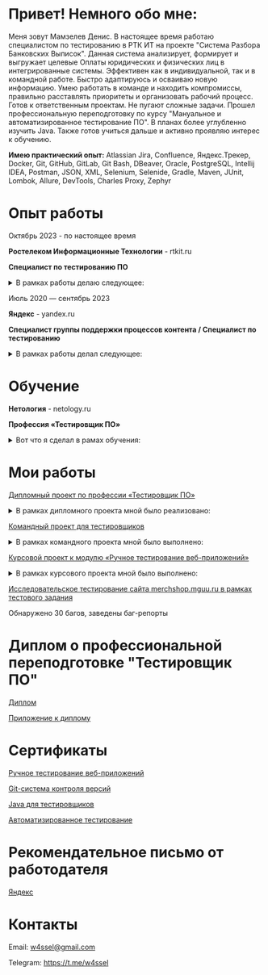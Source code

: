 # Привет! Немного обо мне:
Меня зовут Мамзелев Денис. В настоящее время работаю специалистом по тестированию в РТК ИТ на проекте "Система Разбора Банковских Выписок". Данная система анализирует, формирует и выгружает целевые Оплаты юридических и физических лиц в интегрированные системы. 
Эффективен как в индивидуальной, так и в командной работе. Быстро адаптируюсь и осваиваю новую информацию. Умею работать в команде и находить компромиссы, правильно расставлять приоритеты и организовать рабочий процесс. Готов к ответственным проектам. Не пугают сложные задачи.
Прошел профессиональную переподготовку по курсу "Мануальное и автоматизированное тестирование ПО". В планах более углубленно изучить Java. Также готов учиться дальше и активно проявляю интерес к обучению. 

**Имею практический опыт:**
Atlassian Jira, Confluence, Яндекс.Трекер, Docker, Git, GitHub, GitLab, Git Bash, DBeaver, Oracle, PostgreSQL, Intellij IDEA, Postman, JSON, XML, Selenium, Selenide, Gradle, Maven, JUnit, Lombok, Allure, DevTools, Charles Proxy, Zephyr

# Опыт работы

Октябрь 2023 - по настоящее время

**Ростелеком Информационные Технологии** - rtkit.ru

**Специалист по тестированию ПО**

<details>
<summary>В рамках работы делаю следующее:</summary>
Отвечаю за качество со стороны тестирования Системы Разбора Банковских Выписок, которая анализирует, формирует и выгружает целевые Оплаты юридических и физических лиц в интегрированные системы.

Обязанности:
- Изучение и уточнение требований;
- Разработка тестовой документации;
- Проведение ревью тест-кейсов и чек-листов;
- Использование различных техник тест-дизайна;
- Проведение функционального, регрессионного и smoke тестирования (frontend и backend);
- Кросс-браузерное тестирование;
- Использование Chrome DevTools (Network, Console, Elements, Application);
- Обнаружение, регистрация, документирование и локализация дефектов в GitLab и контроль их исправления;
- Обработка баг репортов от заказчика в Jira
- Тестирование API (Postman);
- Написание SQL запросов (Oracle, PostgreSQL);
- Проверка выгрузки и корректности сохранения данных в БД;
- Работа по Agile методологии;

Достижения:
1. Внедрил и адаптировал инструмент для тест-менеджмента Zephyr, что систематизировало работу команды тестировщиков. Это повысило прозрачность процессов, сократило время подготовки релизов примерно на 20% и снизило вероятность пропуска критических багов.
2. Разработал и внедрил с нуля тестовую документацию (чек-листы, тест-кейсы), обеспечив покрытие тестами до 95% функциональности системы. Это позволило своевременно выявлять дефекты и значительно снизило количество багов, попадающих в продакшн.
3. Успешно выпустил в продакшн более 50-ти релизов без критических багов, обеспечив стабильную работу системы и высокую удовлетворенность заказчика.
</details>

Июль 2020 — сентябрь 2023

**Яндекс** - yandex.ru

**Специалист группы поддержки процессов контента / Специалист по тестированию**
<details>
<summary>В рамках работы делал следующее:</summary>

- Обрабатывал контентные обращения от вендоров, поставщиков и пользователей.
- Добавлял и дорабатывал карточки товаров, а также исправлял ошибки и неточности в них.
- Проверял внутренние интерфейсы, после добавления новых фич командой разработки. Создавал багрепорты в отдел разработки через Яндекс.Трекер.
- Вел операционную отчётность по проделанной работе.
- Лидировал бизнес процессы и был наставником по обучению группы поддержки.

Достижения:
-Обнаружил более 300 багов и создал на них баг-репорты в отдел разработки через Яндекс.Трекер
-Лидировал бизнес процессы и был наставником по обучению. Увеличил показатели коллег и отдела в целом
</details>

# Обучение
**Нетология** - netology.ru

**Профессия «Тестировщик ПО»**
<details>
<summary>Вот что я сделал в рамах обучения:</summary>

- Подготавливал тестовые сценарии на веб-форму.
- Проводил UI-тестирование веб-формы и заполнял отчёт о дефектах.
- Работал с системой контроля версий Git, платформой GitHub, а также разрешал конфликт версий кода веб-сайта на GitHub.
- Решил больше 40 задач на Java.
- Проводил Unit-тестирование приложения.
- Разрабатывал автоматизированные тестовые сценарии для формы регистрации.
- Проводил тестирование Java-проекта с использованием Selenide
- Учавствовал в командном проекте
- Успешно защитил диплом
</details>

# Мои работы

[Дипломный проект по профессии «Тестировщик ПО»](https://github.com/w4ssel/QA-Diplom)

<details>

<summary>В рамках дипломного проекта мной было реализовано:</summary>

- Написание [тест плана](https://github.com/w4ssel/QA-Diplom/blob/main/documentation/Plan.md)
- Настройка окружения для поддержки двух СУБД (MySQL, PostgreSQL) для работы с приложением, с применением Docker.
- Автоматизация тестовых сценариев (UI-тесты, а также тесты, проверяющие корректность внесения информации приложением) веб-сервиса для покупки тура.
- Заведение баг-репортов в [Issues](https://github.com/w4ssel/QA-Diplom/issues).
- Подготовка отчета [Allure](https://github.com/w4ssel/QA-Diplom/blob/main/documentation/Report.md).

</details>

[Командный проект для тестировщиков](https://github.com/dashaboog/Group-project)

<details>

<summary>В рамках командного проекта мной было выполнено:</summary>

- Командное планирование и взаимодействие с коллегой по проекту через Git.
- Поиск и заведение баг-репортов в [Issue](https://github.com/dashaboog/Group-project/issues?q=is%3Aissue+is%3Aclosed).
- Исправление java кода приложения.
- Написание автотестов.
- Подключение и настройка CI (GitHub Actions) для командного проекта.

</details>

[Курсовой проект к модулю «Ручное тестирование веб-приложений»](https://docs.google.com/spreadsheets/d/1SX371yvBcJgDLwBKsMMx3R_Ad8bLPiem7NgkqOG0Qnk/edit#gid=0)

<details>

<summary>В рамках курсового проекта мной было выполнено:</summary>

- Написание чек-листа для функциональной проверки личного кабинета зарегистрированного авторизованного пользователя, включая функционал разделов, на сайте [HENDERSON](https://henderson.ru/).
- Написание набора тест-кейсов на проверку функционала восстановления пароля.
- Поиск и оформление баг-репортов.
- Тестирование верстки страницы карточки товара.
- API тестирование.

</details>

[Исследовательское тестирование сайта merchshop.mguu.ru в рамках тестового задания](https://docs.google.com/spreadsheets/d/1rkjgjReFh4dkAm1y0aYV8ev44Slaaip9hzDmk_Hn6ac/edit?usp=sharing)

Обнаружено 30 багов, заведены баг-репорты

# Диплом о профессиональной переподготовке "Тестировщик ПО"
[Диплом](data/diplom/1.jpg)

[Приложение к диплому](data/diplom/2.jpg)
# Сертификаты
[Ручное тестирование веб-приложений](data/certificates/manual.pdf)

[Git-система контроля версий](data/certificates/git.pdf)

[Java для тестировщиков](data/certificates/java.pdf)

[Автоматизированное тестирование](data/certificates/auto.pdf)

# Рекомендательное письмо от работодателя
[Яндекс](data/recommendation/rec.pdf)

# Контакты
Email: w4ssel@gmail.com

Telegram: https://t.me/w4ssel

